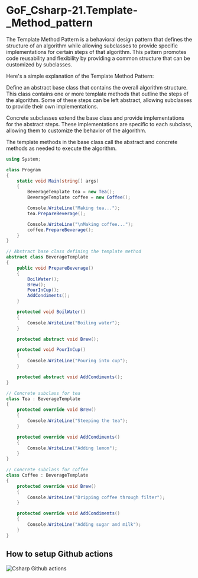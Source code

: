 # GoF_Csharp-21.Template-_Method_pattern

The Template Method Pattern is a behavioral design pattern that defines the structure of an algorithm while allowing subclasses to provide specific implementations for certain steps of that algorithm. This pattern promotes code reusability and flexibility by providing a common structure that can be customized by subclasses.

Here's a simple explanation of the Template Method Pattern:

Define an abstract base class that contains the overall algorithm structure. This class contains one or more template methods that outline the steps of the algorithm. Some of these steps can be left abstract, allowing subclasses to provide their own implementations.

Concrete subclasses extend the base class and provide implementations for the abstract steps. These implementations are specific to each subclass, allowing them to customize the behavior of the algorithm.

The template methods in the base class call the abstract and concrete methods as needed to execute the algorithm.

```csharp
using System;

class Program
{
    static void Main(string[] args)
    {
        BeverageTemplate tea = new Tea();
        BeverageTemplate coffee = new Coffee();

        Console.WriteLine("Making tea...");
        tea.PrepareBeverage();

        Console.WriteLine("\nMaking coffee...");
        coffee.PrepareBeverage();
    }
}

// Abstract base class defining the template method
abstract class BeverageTemplate
{
    public void PrepareBeverage()
    {
        BoilWater();
        Brew();
        PourInCup();
        AddCondiments();
    }

    protected void BoilWater()
    {
        Console.WriteLine("Boiling water");
    }

    protected abstract void Brew();

    protected void PourInCup()
    {
        Console.WriteLine("Pouring into cup");
    }

    protected abstract void AddCondiments();
}

// Concrete subclass for tea
class Tea : BeverageTemplate
{
    protected override void Brew()
    {
        Console.WriteLine("Steeping the tea");
    }

    protected override void AddCondiments()
    {
        Console.WriteLine("Adding lemon");
    }
}

// Concrete subclass for coffee
class Coffee : BeverageTemplate
{
    protected override void Brew()
    {
        Console.WriteLine("Dripping coffee through filter");
    }

    protected override void AddCondiments()
    {
        Console.WriteLine("Adding sugar and milk");
    }
}
```

## How to setup Github actions

![Csharp Github actions](https://github.com/luiscoco/GoF_Csharp-16.Iterator_pattern/assets/32194879/1263a83b-d11c-4a48-ad5c-c22eecd42836)












